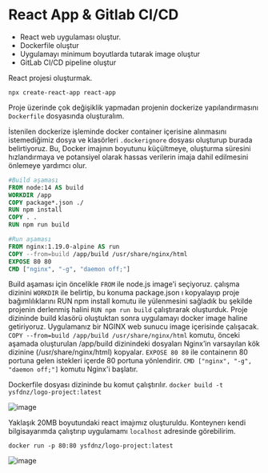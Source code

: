 # React App & Gitlab CI/CD

- React web uygulaması oluştur.
- Dockerfile oluştur
- Uygulamayı minimum boyutlarda tutarak image oluştur
- GitLab CI/CD pipeline oluştur

React projesi oluşturmak.
```
npx create-react-app react-app
```
Proje üzerinde çok değişiklik yapmadan projenin dockerize yapılandırmasını ```Dockerfile``` dosyasında oluşturalım.

İstenilen dockerize işleminde docker container içerisine alınmasını istemediğimiz dosya ve klasörleri ```.dockerignore``` dosyası oluşturup burada belirtiyoruz. Bu, Docker imajının boyutunu küçültmeye, oluşturma süresini hızlandırmaya ve potansiyel olarak hassas verilerin imaja dahil edilmesini önlemeye yardımcı olur.

```Dockerfile
#Build aşaması
FROM node:14 AS build
WORKDIR /app
COPY package*.json ./
RUN npm install
COPY . .
RUN npm run build

#Run aşaması
FROM nginx:1.19.0-alpine AS run
COPY --from=build /app/build /usr/share/nginx/html
EXPOSE 80 80
CMD ["nginx", "-g", "daemon off;"]
```
Build aşaması için öncelikle ```FROM``` ile node.js image'i  seçiyoruz. çalışma dizinini ```WORKDIR``` ile belirtip, bu konuma package.json ı kopyalayıp proje bağımlılıklarını RUN npm install komutu ile yülenmesini sağladık bu şekilde projenin derlenmiş halini ```RUN npm run build``` çalıştırarak oluşturduk. Proje dizininde build klasörü oluştuktan sonra uygulamayı docker image haline getiriyoruz. Uygulamanız bir NGINX web sunucu image içerisinde çalışacak. ```COPY --from=build /app/build /usr/share/nginx/html```  komutu, önceki aşamada oluşturulan /app/build dizinindeki dosyaları Nginx’in varsayılan kök dizinine (/usr/share/nginx/html) kopyalar. ```EXPOSE 80 80```  ile containerın 80 portuna gelen istekleri içerde 80 portuna yönlendirir.
```CMD ["nginx", "-g", "daemon off;"]```  komutu Nginx'i başlatır.

Dockerfile dosyası dizininde bu komut çalıştırılır.
```docker build -t ysfdnz/logo-project:latest```

![image](https://github.com/yusuf-dnz/FinalProject-LOGO/assets/101550162/27479523-472c-456c-b7f6-9ff3c56384cb)

Yaklaşık 20MB boyutundaki react imajımız oluşturuldu. Konteynerı kendi bilgisayarımda çalıştırıp uygulamamı ```localhost``` adresinde görebilirim.
```
docker run -p 80:80 ysfdnz/logo-project:latest
```
![image](https://github.com/yusuf-dnz/FinalProject-LOGO/assets/101550162/abd59cb3-892c-48ad-bbc2-c033e8ba00f5)

